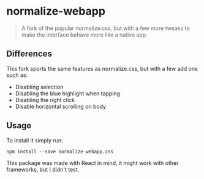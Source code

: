 # normalize-webapp

> A fork of the popular normalize.css, but with a few more tweaks to make the interface behave more like a native app

## Differences

This fork sports the same features as normalize.css, but with a few add ons such as:
- Disabling selection
- Disabling the blue highlight when tapping
- Disabling the right click
- Disable horizontal scrolling on body

## Usage

To install it simply run:

```
npm install --save normalize-webapp.css
```

This package was made with React in mind, it might work with other frameworks, but I didn't test.